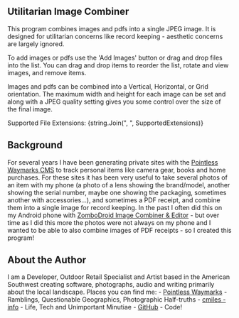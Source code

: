 ## Utilitarian Image Combiner
            
This program combines images and pdfs into a single JPEG image. It is designed for utilitarian concerns like record keeping - aesthetic concerns are largely ignored.
            
To add images or pdfs use the 'Add Images' button or drag and drop files into the list. You can drag and drop items to reorder the list, rotate and view images, and remove items.
            
Images and pdfs can be combined into a Vertical, Horizontal, or Grid orientation. The maximum width and height for each image can be set and along with a JPEG quality setting gives you some control over the size of the final image.
            
Supported File Extensions: {string.Join(", ", SupportedExtensions)}
            
## Background
            
For several years I have been generating private sites with the [Pointless Waymarks CMS](https://github.com/cmiles/PointlessWaymarksProject) to track personal items like camera gear, books and home purchases. For these sites it has been very useful to take several photos of an item with my phone (a photo of a lens showing the brand/model, another showing the serial number, maybe one showing the packaging, sometimes another with accessories...), and sometimes a PDF receipt, and combine them into a single image for record keeping. In the past I often did this on my Android phone with [ZomboDroid Image Combiner & Editor](https://play.google.com/store/apps/details?id=com.zombodroid.imagecombinerfree) - but over time as I did this more the photos were not always on my phone and I wanted to be able to also combine images of PDF receipts - so I created this program!
            
## About the Author
            
I am a Developer, Outdoor Retail Specialist and Artist based in the American Southwest creating software, photographs, audio and writing primarily about the local landscape. Places you can find me:
    - [Pointless Waymarks](https://pointlesswaymarks.com/) - Ramblings, Questionable Geographics, Photographic Half-truths
    - [cmiles - info](https://www.cmiles.info/) - Life, Tech and Unimportant Minutiae
    - [GitHub](https://github.com/cmiles) - Code!